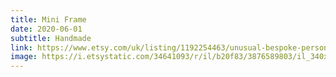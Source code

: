 ```yaml
---
title: Mini Frame
date: 2020-06-01
subtitle: Handmade
link: https://www.etsy.com/uk/listing/1192254463/unusual-bespoke-personalised-mini
image: https://i.etsystatic.com/34641093/r/il/b20f83/3876589803/il_340x270.3876589803_l73q.jpg
---
```

